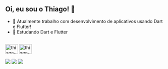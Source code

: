## Oi, eu sou o Thiago!  👋


- 🔭 Atualmente trabalho com desenvolvimento de aplicativos usando Dart e Flutter!
- 🌱 Estudando Dart e Flutter
  

<div style="display: inline_block"><br>
  <img align="center" alt="thiago-flutter" height="30" width="40" src="https://cdn.jsdelivr.net/gh/devicons/devicon@latest/icons/flutter/flutter-original.svg">
  <img align="center" alt="thiago-dart" height="30" width="40" src="https://cdn.jsdelivr.net/gh/devicons/devicon@latest/icons/dart/dart-original.svg">
</div>
<br>


<div> 
  <a href = "mailto:thiagofern4ndo@gmail.com"><img src="https://img.shields.io/badge/-Gmail-%23333?style=for-the-badge&logo=gmail&logoColor=white" target="_blank"></a>
  <a href="https://www.linkedin.com/in/thiago-fernando-91376529b/" target="_blank"><img src="https://img.shields.io/badge/-LinkedIn-%230077B5?style=for-the-badge&logo=linkedin&logoColor=white" target="_blank"></a> 
  <a href="https://www.instagram.com/thiagofernando.s/" target="_blank"><img src="https://img.shields.io/badge/-Instagram-%23E4405F?style=for-the-badge&logo=instagram&logoColor=white" target="_blank"></a>

  
</div>



